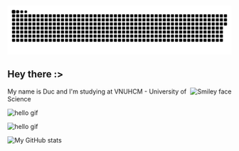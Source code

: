 ![snake gif](https://github.com/ducnguyen1511/ducnguyen1511/blob/output/github-contribution-grid-snake.svg)


## Hey there :>




<p>
<img src="https://monophy.com/media/Zb5oyPaa1x4Zoo3yEi/monophy.gif" alt="Smiley face" style="float:right;">
  My name is Duc and I'm studying at VNUHCM - University of Science
</p>

![hello gif](https://monophy.com/media/Zb5oyPaa1x4Zoo3yEi/monophy.gif)

![hello gif](https://64.media.tumblr.com/dc825749e59da5fe52411b4d287ef69d/tumblr_mq6y9kNkbZ1rr8b5oo1_400.gif)

![My GitHub stats](https://github-readme-stats.vercel.app/api?username=ducnguyen1511&show_icons=true&theme=radical&hide_border=true)


